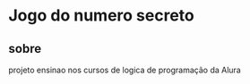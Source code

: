 
<h1>Jogo do numero secreto</h1>

<h2>sobre</h2>
<p>projeto ensinao nos cursos de logica de programação da Alura</p>


<div>
    <img src="./assets/html.jpeg" alt="">
    <img src="./assets/css.jpeg" alt="">
    <img src="./assets/js.jpeg" alt="">
</div>
